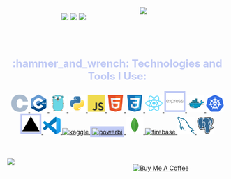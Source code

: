 <img align='right' src='https://user-images.githubusercontent.com/5713670/87202985-820dcb80-c2b6-11ea-9f56-7ec461c497c3.gif' width='200"'>

<p align="center">
  <!-- GitHub Stats -->
  <img height="50%" width="auto" src="https://github-readme-stats.vercel.app/api?username=Archit743&show_icons=true&count_private=true&theme=tokyonight&hide_border=true&hide=issues,contribs&bg_color=00000000" />

  <!-- Top Languages -->
  <img height="50%" width="auto" src="https://github-readme-stats.vercel.app/api/top-langs/?username=Archit743&layout=compact&hide_border=true&theme=tokyonight&bg_color=00000000&langs_count=6&hide=jupyter%20notebook,tex,css,php" />

  <!-- Streak Stats -->
  <img src="https://github-readme-streak-stats.herokuapp.com?user=Archit743&theme=tokyonight&hide_border=true&background=FFFFFF00" />

  <br><br>
  <h2 align="center" style="color: #c0caf5; font-size: 24px; font-weight: bold;">:hammer_and_wrench: Technologies and Tools I Use:</h2>
  <p align="center">
    <!-- Languages -->
    <a href="https://www.cprogramming.com/" target="_blank">
      <img src="https://raw.githubusercontent.com/devicons/devicon/master/icons/c/c-original.svg" alt="c" width="40" height="40"/>
    </a>
    <a href="https://isocpp.org/" target="_blank">
      <img src="https://raw.githubusercontent.com/devicons/devicon/master/icons/cplusplus/cplusplus-original.svg" alt="cplusplus" width="40" height="40"/>
    </a>
    <a href="https://go.dev/" target="_blank">
      <img src="https://raw.githubusercontent.com/devicons/devicon/master/icons/go/go-original.svg" alt="go" width="40" height="40"/>
    </a>
    <a href="https://www.python.org" target="_blank">
      <img src="https://raw.githubusercontent.com/devicons/devicon/master/icons/python/python-original.svg" alt="python" width="40" height="40"/>
    </a>
    <a href="https://developer.mozilla.org/en-US/docs/Web/JavaScript" target="_blank">
      <img src="https://raw.githubusercontent.com/devicons/devicon/master/icons/javascript/javascript-original.svg" alt="javascript" width="40" height="40"/>
    </a>
    <a href="https://www.w3.org/html/" target="_blank">
      <img src="https://raw.githubusercontent.com/devicons/devicon/master/icons/html5/html5-original.svg" alt="html5" width="40" height="40"/>
    </a>
    <a href="https://www.w3schools.com/css/" target="_blank">
      <img src="https://raw.githubusercontent.com/devicons/devicon/master/icons/css3/css3-original.svg" alt="css3" width="40" height="40"/>
    </a>
    <!-- Libraries/Frameworks -->
    <a href="https://reactjs.org/" target="_blank">
      <img src="https://raw.githubusercontent.com/devicons/devicon/master/icons/react/react-original.svg" alt="react" width="40" height="40"/>
    </a>
    <a href="https://expressjs.com" target="_blank">
      <img src="https://raw.githubusercontent.com/devicons/devicon/master/icons/express/express-original-wordmark.svg" alt="express" width="40" height="40" style="background-color: #c0caf5; padding: 4px;"/>
    </a>
    <!-- Dev and Deployment -->
    <a href="https://www.docker.com/" target="_blank">
      <img src="https://raw.githubusercontent.com/devicons/devicon/master/icons/docker/docker-original.svg" alt="docker" width="40" height="40"/>
    </a>
    <a href="https://kubernetes.io/" target="_blank">
      <img src="https://raw.githubusercontent.com/devicons/devicon/master/icons/kubernetes/kubernetes-original.svg" alt="kubernetes" width="40" height="40"/>
    </a>
    <a href="https://vercel.com/" target="_blank">
      <img src="https://raw.githubusercontent.com/devicons/devicon/master/icons/vercel/vercel-original.svg" alt="vercel" width="40" height="40" style="background-color: #c0caf5; padding: 4px;"/>
    </a>
    <a href="https://code.visualstudio.com/" target="_blank">
      <img src="https://raw.githubusercontent.com/devicons/devicon/master/icons/vscode/vscode-original.svg" alt="vscode" width="40" height="40"/>
    </a>
    <a href="https://www.kaggle.com/" target="_blank">
      <img src="https://www.vectorlogo.zone/logos/kaggle/kaggle-icon.svg" alt="kaggle" width="40" height="40"/>
    </a>
    <a href="https://powerbi.microsoft.com/" target="_blank">
      <img src="https://www.vectorlogo.zone/logos/microsoft_powerbi/microsoft_powerbi-icon.svg" alt="powerbi" width="40" height="40" style="background-color: #c0caf5; padding: 4px;"/>
    </a>
    <!-- Cloud/Databases -->
    <a href="https://www.mongodb.com/" target="_blank">
      <img src="https://raw.githubusercontent.com/devicons/devicon/master/icons/mongodb/mongodb-original.svg" alt="mongodb" width="40" height="40"/>
    </a>
    <a href="https://firebase.google.com/" target="_blank">
      <img src="https://www.vectorlogo.zone/logos/firebase/firebase-icon.svg" alt="firebase" width="40" height="40"/>
    </a>
    <a href="https://www.mysql.com/" target="_blank">
      <img src="https://raw.githubusercontent.com/devicons/devicon/master/icons/mysql/mysql-original.svg" alt="mysql" width="40" height="40"/>
    </a>
    <a href="https://www.postgresql.org/" target="_blank">
      <img src="https://raw.githubusercontent.com/devicons/devicon/master/icons/postgresql/postgresql-original.svg" alt="postgresql" width="40" height="40"/>
    </a>

   <br><br>
  <img align='left' src='https://media.giphy.com/media/v1.Y2lkPWVjZjA1ZTQ3Y3ZoemdoampzYzI1ZGF4aDM5M2dsYm5meTVpOXRtd2F6Z2J6NDE3ayZlcD12MV9zdGlja2Vyc19zZWFyY2gmY3Q9cw/maeiz9N6fKKnS/giphy.gif' width='200'>
  <!-- Support / Button -->
  <div style="display: flex; justify-content: center;">
    <a href="https://www.buymeacoffee.com/Archit743" target="_blank">
      <img src="https://cdn.buymeacoffee.com/buttons/v2/default-blue.png" alt="Buy Me A Coffee" style="height: 50px !important; width: 210px !important;" />
    </a>
  </div>

  <br><br>

  
  </p>
</p>
